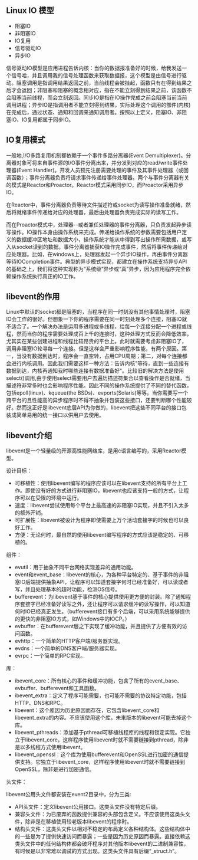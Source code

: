 ## Linux IO 模型

- 阻塞IO
- 非阻塞IO
- IO复用
- 信号驱动IO
- 异步IO

信号驱动IO模型是应用进程告诉内核：当你的数据报准备好的时候，给我发送一个信号哈，并且调用我的信号处理函数来获取数据报，这个模型是由信号进行驱动。阻塞调用是指调用结果返回之前，当前线程会被挂起，函数只有在得到结果之后才会返回；非阻塞和阻塞的概念相对应，指在不能立刻得到结果之前，该函数不会阻塞当前线程，而会立刻返回。同步IO是指在IO操作完成之前会阻塞当前当前调用进程；异步IO是指调用者不能立刻得到结果，实际处理这个调用的部件(内核)在完成后，通过状态、通知和回调来通知调用者。按照以上定义，阻塞IO、非阻塞IO、IO复用都属于同步IO。   

## IO复用模式  

一般地,I/O多路复用机制都依赖于一个事件多路分离器(Event Demultiplexer)。分离器对象可将来自事件源的I/O事件分离出来，并分发到对应的read/write事件处理器(Event Handler)。开发人员预先注册需要处理的事件及其事件处理器（或回调函数）；事件分离器负责将请求事件传递给事件处理器。两个与事件分离器有关的模式是Reactor和Proactor。Reactor模式采用同步IO，而Proactor采用异步IO。  

在Reactor中，事件分离器负责等待文件描述符或socket为读写操作准备就绪，然后将就绪事件传递给对应的处理器，最后由处理器负责完成实际的读写工作。  

而在Proactor模式中，处理器--或者兼任处理器的事件分离器，只负责发起异步读写操作。IO操作本身由操作系统来完成。传递给操作系统的参数需要包括用户定义的数据缓冲区地址和数据大小，操作系统才能从中得到写出操作所需数据，或写入从socket读到的数据。事件分离器捕获IO操作完成事件，然后将事件传递给对应处理器。比如，在windows上，处理器发起一个异步IO操作，再由事件分离器等待IOCompletion事件。典型的异步模式实现，都建立在操作系统支持异步API的基础之上，我们将这种实现称为“系统级”异步或“真”异步，因为应用程序完全依赖操作系统执行真正的IO工作。  

## libevent的作用  

Linux中默认的socket都是阻塞的，当程序在同一时刻没有其他事情处理时，阻塞IO会工作的很好。但想象一下你的程序需要在同一时刻处理多个连接，阻塞IO就不适合了。一个解决办法是运用多进程或多线程，给每一个连接分配一个进程或线程，然而当你的程序需要处理成百上千的连接时，这种处理方式反而会降低效率，尤其实在某些创建进程和线程比较昂贵的平台上。此时就需要考虑非阻塞IO了，调用非阻塞IO轮寻每一个连接。但是这样会严重影响程序性能，有两个原因。第一，当没有数据到达时，程序会一直空转，占用CPU周期；第二，对每个连接都会进行内核调用。因此我们需要这样一种方法：告诉内核"等待，直到一些连接有数据到达，内核再通知我时哪些连接有数据准备好"。比较旧的解决方法是使用select()调用,由于使用select需要用户去遍历描述符集合以查看操作是否就绪，当描述符非常多时也会影响程序性能。因此不同的操作系统提供了不同的替代函数，包括epoll(linux)、kqueue(the BSDs)、evports(Solaris)等等。当你需要写一个跨平台的且性能高的异步程序时不得不抽象并包装这些接口，还要判断哪个性能较好。然而这正好是libevent底层API为你做的，libevent把这些不同平台的接口包装成简单易用的统一接口以供用户去使用。

## libevent介绍   

libevent是一个轻量级的开源高性能网络库，是用c语言编写的，采用Reactor模型。  

设计目标：    
  
- 可移植性：使用libevent编写的程序应该可以在libevent支持的所有平台上工作。即使没有好的方式进行非阻塞IO，libevent也应该支持一般的方式，让程序可以在受限的环境中运行。   
- 速度：libevent尝试使用每个平台上最高速的非阻塞IO实现，并且不引入太多的额外开销。   
- 可扩展性：libevent被设计为程序即使需要上万个活动套接字的时候也可以良好工作。   
- 方便：无论何时，最自然的使用libevent编写程序的方式应该是稳定的、可移植的。   
    
组件：   

- evutil：用于抽象不同平台网络实现差异的通用功能。   
- event和event_base：libevent的核心，为各种平台特定的、基于事件的非阻塞IO后端提供抽象API，让程序可以知道套接字何时已经准备好，可以读或者写，并且处理基本的超时功能，检测OS信号。   
- bufferevent：为libevent基于事件的核心提供使用更方便的封装。除了通知程序套接字已经准备好读写之外，还让程序可以请求缓冲的读写操作，可以知道何时IO已经真正发生。（bufferevent接口有多个后端，可以采用系统能够提供的更快的非阻塞IO方式，如Windows中的IOCP。）  
- evbuffer：在bufferevent层之下实现了缓冲功能，并且提供了方便有效的访问函数。  
- evhttp：一个简单的HTTP客户端/服务器实现。  
- evdns：一个简单的DNS客户端/服务器实现。  
- evrpc：一个简单的RPC实现。   

库：  

- ibevent_core：所有核心的事件和缓冲功能，包含了所有的event_base、evbuffer、bufferevent和工具函数。  
- ibevent_extra：定义了程序可能需要，也可能不需要的协议特定功能，包括HTTP、DNS和RPC。  
- libevent：这个库因为历史原因而存在，它包含libevent_core和libevent_extra的内容。不应该使用这个库，未来版本的libevent可能去掉这个库。    
- libevent_pthreads：添加基于pthread可移植线程库的线程和锁定实现。它独立于libevent_core，这样程序使用libevent时就不需要链接到pthread，除非是以多线程方式使用libevent。  
- libevent_openssl：这个库为使用bufferevent和OpenSSL进行加密的通信提供支持。它独立于libevent_core，这样程序使用libevent时就不需要链接到OpenSSL，除非是进行加密通信。  

头文件： 
 
libevent公用头文件都安装在event2目录中，分为三类:

- API头文件：定义libevent公用接口。这类头文件没有特定后缀。  
- 兼容头文件：为已废弃的函数提供兼容的头部包含定义。不应该使用这类头文件，除非是在移植使用较老版本libevent的程序时。  
- 结构头文件：这类头文件以相对不稳定的布局定义各种结构体。这些结构体中的一些是为了提供快速访问而暴露；一些是因为历史原因而暴露。直接依赖这类头文件中的任何结构体都会破坏程序对其他版本libevent的二进制兼容性，有时候是以非常难以调试的方式出现。这类头文件具有后缀“_struct.h”。


